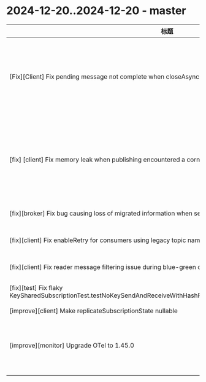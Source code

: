 # 2024-12-20..2024-12-20 - master
| 标题 | 链接 | 作者 | 标签 |
| - | :--: | :--: | - |
| [Fix][Client] Fix pending message not complete when closeAsync | [#23761](https://github.com/apache/pulsar/pull/23761) | [@pengxiangrui127](https://github.com/pengxiangrui127) | `area/client` `doc-not-needed` `cherry-picked/branch-3.0` `cherry-picked/branch-3.3` `cherry-picked/branch-4.0` `release/3.0.9` `release/3.3.4` `release/4.0.2`  | 
| [fix] [client] Fix memory leak when publishing encountered a corner case error | [#23738](https://github.com/apache/pulsar/pull/23738) | [@poorbarcode](https://github.com/poorbarcode) | `type/bug` `doc-not-needed` `ready-to-test` `cherry-picked/branch-3.0` `cherry-picked/branch-3.3` `cherry-picked/branch-4.0` `release/3.0.9` `release/3.3.4` `release/4.0.2`  | 
| [fix][broker] Fix bug causing loss of migrated information when setting other localPolicies in namespace | [#23764](https://github.com/apache/pulsar/pull/23764) | [@hrzzzz](https://github.com/hrzzzz) | `doc-not-needed` `release/3.3.4` `release/4.0.2`  | 
| [fix][client] Fix enableRetry for consumers using legacy topic naming where cluster name is included | [#23753](https://github.com/apache/pulsar/pull/23753) | [@crossoverJie](https://github.com/crossoverJie) | `doc-not-needed` `ready-to-test` `release/3.0.9` `release/3.3.4` `release/4.0.2`  | 
| [fix][client] Fix reader message filtering issue during blue-green cluster switch | [#23693](https://github.com/apache/pulsar/pull/23693) | [@hrzzzz](https://github.com/hrzzzz) | `doc-not-needed` `release/3.3.4` `release/4.0.2`  | 
| [fix][test] Fix flaky KeySharedSubscriptionTest.testNoKeySendAndReceiveWithHashRangeAutoSplitStickyKeyConsumerSelector | [#23747](https://github.com/apache/pulsar/pull/23747) | [@pdolif](https://github.com/pdolif) | `type/flaky-tests` `doc-not-needed` `release/4.0.2`  | 
| [improve][client] Make replicateSubscriptionState nullable | [#23757](https://github.com/apache/pulsar/pull/23757) | [@nodece](https://github.com/nodece) | `doc-not-needed`  | 
| [improve][monitor] Upgrade OTel to 1.45.0 | [#23756](https://github.com/apache/pulsar/pull/23756) | [@crossoverJie](https://github.com/crossoverJie) | `doc-not-needed` `ready-to-test` `cherry-picked/branch-3.3` `cherry-picked/branch-4.0` `release/3.3.4` `release/4.0.2`  | 
